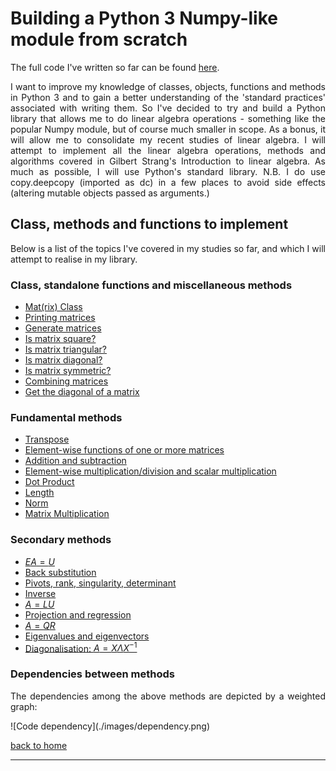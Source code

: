 # Building a Python 3 Numpy-like module from scratch

The full code I've written so far can be found [here](./full_code.md).

<div style="text-align: justify">
<p>I want to improve my knowledge of classes, objects, functions and methods in
Python 3 and to gain a better understanding of the 'standard practices'
associated with writing them. So I've decided to try and build a Python library
that allows me to do linear algebra operations - something like the popular
Numpy module, but of course much smaller in scope. As a bonus, it will allow me
to consolidate my recent studies of linear algebra. I will attempt to implement
all the linear algebra operations, methods and algorithms covered in Gilbert
Strang's Introduction to linear algebra. As much as possible, I will use
Python's standard library. N.B. I do use copy.deepcopy (imported as dc) in a
few places to avoid side effects (altering mutable objects passed as
arguments.)</p>
</div>

## Class, methods and functions to implement

<div style="text-align: justify">
<p>Below is a list of the topics I've covered in my studies so far, and which I
will attempt to realise in my library.</p>
</div>

### Class, standalone functions and miscellaneous methods 
- [Mat(rix) Class](./class_and_standalone_functions_-_class_gen_print.md)
- [Printing matrices](./class_and_standalone_functions_-_class_gen_print.md#printing-matrices)
- [Generate matrices](./class_and_standalone_functions_-_class_gen_print.md#generate-matrices)
- [Is matrix square?](./class_and_standalone_functions_-_sq_tri_diag_sym.md#is-matrix-square)
- [Is matrix triangular?](./class_and_standalone_functions_-_sq_tri_diag_sym.md#is-matrix-lower-triangular)
- [Is matrix diagonal?](./class_and_standalone_functions_-_sq_tri_diag_sym.md#is-matrix-diagonal)
- [Is matrix symmetric?](./class_and_standalone_functions_-_sq_tri_diag_sym.md#is-matrix-symmetric)
- [Combining matrices](./class_and_standalone_functions_-_comb_diag.md#combining-matrices)
- [Get the diagonal of a matrix](./class_and_standalone_functions_-_comb_diag.md#get-the-diagonal-of-a-matrix)

### Fundamental methods
- [Transpose](./transpose.md)
- [Element-wise functions of one or more matrices](./elwise_function.md)
- [Addition and subtraction](./elwise_function.md#addition-and-subtraction)
- [Element-wise multiplication/division and scalar multiplication](./elwise_function.md#elementwise-multiplicationdivision-and-scalar-multiplication)
- [Dot Product](./dot_prod_length_and_mat_multiply.md)
- [Length](./dot_prod_length_and_mat_multiply.md#length)
- [Norm](./dot_prod_length_and_mat_multiply.md#norm)
- [Matrix Multiplication](./dot_prod_length_and_mat_multiply.md#matrix-multiplication)

### Secondary methods 
- [$EA = U$](./elimination.md)
- [Back substitution](./backsub.md)
- [Pivots, rank, singularity, determinant](./rank_piv_sing_det.md)
- [Inverse](./inverse.md)
- [$A = LU$](./lu_factorisation.md)
- [Projection and regression](./projection_and_regression.md)
- [$A = QR$](./qr_factorisation.md)
- [Eigenvalues and eigenvectors](./eigen.md)
- [Diagonalisation: $A = X\Lambda X^{-1}$](./diagonalisation.md)

### Dependencies between methods
<div style="text-align: justify">
<p>The dependencies among the above methods are depicted by a weighted graph:</p>
</div>
![Code dependency](./images/dependency.png)

[back to home](../index.md)

---
<script src="https://utteranc.es/client.js"
        repo="Matt-A-Bennett/Matt-A-Bennett.github.io"
        issue-term="https://matt-a-bennett.github.io/numpy_from_scratch/numpy_from_scratch.html"
        theme="github-light"
        crossorigin="anonymous"
        async>
</script>

